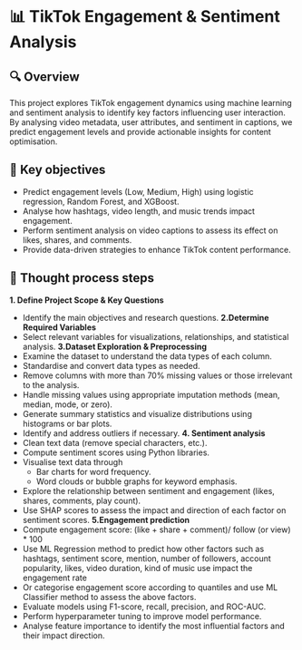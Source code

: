 # 📊 TikTok Engagement & Sentiment Analysis

## 🔍 Overview
This project explores TikTok engagement dynamics using machine learning and sentiment analysis to identify key factors influencing user interaction. By analysing video metadata, user attributes, and sentiment in captions, we predict engagement levels and provide actionable insights for content optimisation.

## 🎯 Key objectives
- Predict engagement levels (Low, Medium, High) using logistic regression, Random Forest, and XGBoost.
- Analyse how hashtags, video length, and music trends impact engagement.
- Perform sentiment analysis on video captions to assess its effect on likes, shares, and comments.
- Provide data-driven strategies to enhance TikTok content performance.

## 📌 Thought process steps
**1. Define Project Scope & Key Questions**
- Identify the main objectives and research questions.
**2.Determine Required Variables**
- Select relevant variables for visualizations, relationships, and statistical analysis.
**3.Dataset Exploration & Preprocessing**
- Examine the dataset to understand the data types of each column.
- Standardise and convert data types as needed.
- Remove columns with more than 70% missing values or those irrelevant to the analysis.
- Handle missing values using appropriate imputation methods (mean, median, mode, or zero).
- Generate summary statistics and visualize distributions using histograms or bar plots.
- Identify and address outliers if necessary.
**4. Sentiment analysis**
- Clean text data (remove special characters, etc.).
- Compute sentiment scores using Python libraries.
- Visualise text data through
  + Bar charts for word frequency.
  + Word clouds or bubble graphs for keyword emphasis.
- Explore the relationship between sentiment and engagement (likes, shares, comments, play count).
- Use SHAP scores to assess the impact and direction of each factor on sentiment scores.
**5.Engagement prediction**
- Compute engagement score: (like + share + comment)/ follow (or view) * 100
- Use ML Regression method to predict how other factors such as hashtags, sentiment score, mention, number of followers, account popularity, likes, video duration, kind of music use impact the engagement rate
- Or categorise engagement score according to quantiles and use ML Classifier method to assess the above factors.
- Evaluate models using F1-score, recall, precision, and ROC-AUC.
- Perform hyperparameter tuning to improve model performance.
- Analyse feature importance to identify the most influential factors and their impact direction.
